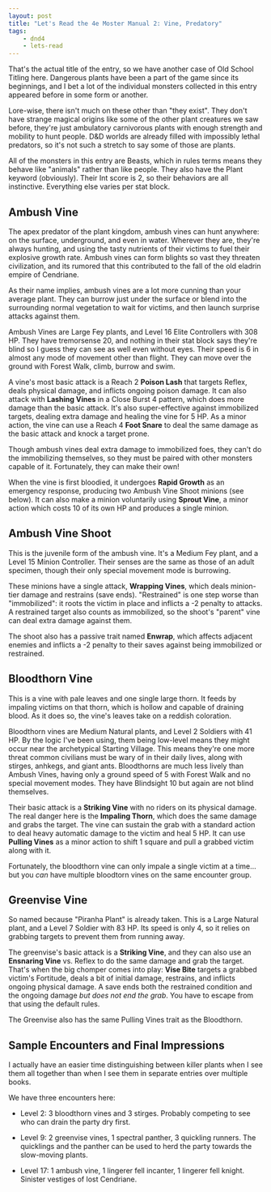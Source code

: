 ```yaml
---
layout: post
title: "Let's Read the 4e Moster Manual 2: Vine, Predatory"
tags:
    - dnd4
    - lets-read
---
```


That's the actual title of the entry, so we have another case of Old School
Titling here. Dangerous plants have been a part of the game since its
beginnings, and I bet a lot of the individual monsters collected in this entry
appeared before in some form or another.

Lore-wise, there isn't much on these other than "they exist". They don't have
strange magical origins like some of the other plant creatures we saw before,
they're just ambulatory carnivorous plants with enough strength and mobility to
hunt people. D&D worlds are already filled with impossibly lethal predators, so
it's not such a stretch to say some of those are plants.

All of the monsters in this entry are Beasts, which in rules terms means they
behave like "animals" rather than like people. They also have the Plant keyword
(obviously). Their Int score is 2, so their behaviors are all
instinctive. Everything else varies per stat block.

## Ambush Vine

The apex predator of the plant kingdom, ambush vines can hunt anywhere: on the
surface, underground, and even in water. Wherever they are, they're always
hunting, and using the tasty nutrients of their victims to fuel their explosive
growth rate. Ambush vines can form blights so vast they threaten civilization,
and its rumored that this contributed to the fall of the old eladrin empire of
Cendriane.

As their name implies, ambush vines are a lot more cunning than your average
plant. They can burrow just under the surface or blend into the surrounding
normal vegetation to wait for victims, and then launch surprise attacks against
them.

Ambush Vines are Large Fey plants, and Level 16 Elite Controllers with 308
HP. They have tremorsense 20, and nothing in their stat block says they're blind
so I guess they can see as well even without eyes. Their speed is 6 in almost
any mode of movement other than flight. They can move over the ground with
Forest Walk, climb, burrow and swim.

A vine's most basic attack is a Reach 2 **Poison Lash** that targets Reflex,
deals physical damage, and inflicts ongoing poison damage. It can also attack
with **Lashing Vines** in a Close Burst 4 pattern, which does more damage than
the basic attack. It's also super-effective against immobilized targets, dealing
extra damage and healing the vine for 5 HP. As a minor action, the vine can use
a Reach 4 **Foot Snare** to deal the same damage as the basic attack and knock a
target prone.

Though ambush vines deal extra damage to immobilized foes, they can't do the
immobilizing themselves, so they must be paired with other monsters capable of
it. Fortunately, they can make their own!

When the vine is first bloodied, it undergoes **Rapid Growth** as an emergency
response, producing two Ambush Vine Shoot minions (see below). It can also make
a minion voluntarily using **Sprout Vine**, a minor action which costs 10 of its
own HP and produces a single minion.

## Ambush Vine Shoot

This is the juvenile form of the ambush vine. It's a Medium Fey plant, and a
Level 15 Minion Controller. Their senses are the same as those of an adult
specimen, though their only special movement mode is burrowing.

These minions have a single attack, **Wrapping Vines**, which deals minion-tier
damage and restrains (save ends). "Restrained" is one step worse than
"immobilized": it roots the victim in place and inflicts a -2 penalty to
attacks. A restrained target also counts as immobilized, so the shoot's "parent"
vine can deal extra damage against them.

The shoot also has a passive trait named **Enwrap**, which affects adjacent
enemies and inflicts a -2 penalty to their saves against being immobilized or
restrained.

## Bloodthorn Vine

This is a vine with pale leaves and one single large thorn. It feeds by impaling
victims on that thorn, which is hollow and capable of draining blood. As it does
so, the vine's leaves take on a reddish coloration.

Bloodthorn vines are Medium Natural plants, and Level 2 Soldiers with 41 HP. By
the logic I've been using, them being low-level means they might occur near the
archetypical Starting Village. This means they're one more threat common
civilians must be wary of in their daily lives, along with stirges, anhkegs, and
giant ants. Bloodthorns are much less lively than Ambush Vines, having only a
ground speed of 5 with Forest Walk and no special movement modes. They have
Blindsight 10 but again are not blind themselves.

Their basic attack is a **Striking Vine** with no riders on its physical
damage. The real danger here is the **Impaling Thorn**, which does the same
damage and grabs the target. The vine can sustain the grab with a standard
action to deal heavy automatic damage to the victim and heal 5 HP. It can use
**Pulling Vines** as a minor action to shift 1 square and pull a grabbed victim
along with it.

Fortunately, the bloodthorn vine can only impale a single victim at a
time... but you _can_ have multiple bloodtorn vines on the same encounter group.

## Greenvise Vine

So named because "Piranha Plant" is already taken. This is a Large Natural
plant, and a Level 7 Soldier with 83 HP. Its speed is only 4, so it relies on
grabbing targets to prevent them from running away.

The greenvise's basic attack is a **Striking Vine**, and they can also use an
**Ensnaring Vine** vs. Reflex to do the same damage and grab the target. That's
when the big chomper comes into play: **Vise Bite** targets a grabbed victim's
Fortitude, deals a bit of initial damage, restrains, and inflicts ongoing
physical damage. A save ends both the restrained condition and the ongoing
damage _but does not end the grab_. You have to escape from that using the
default rules.

The Greenvise also has the same Pulling Vines trait as the Bloodthorn.

## Sample Encounters and Final Impressions

I actually have an easier time distinguishing between killer plants when I see
them all together than when I see them in separate entries over multiple books.

We have three encounters here:

- Level 2: 3 bloodthorn vines and 3 stirges. Probably competing to see who can
  drain the party dry first.

- Level 9: 2 greenvise vines, 1 spectral panther, 3 quickling runners. The
  quicklings and the panther can be used to herd the party towards the
  slow-moving plants.

- Level 17: 1 ambush vine, 1 lingerer fell incanter, 1 lingerer fell
  knight. Sinister vestiges of lost Cendriane.
